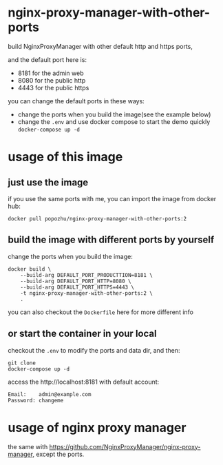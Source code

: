 # nginx-proxy-manager-with-other-ports

build NginxProxyManager with other default http and https ports,

and the default port here is:
- 8181 for the admin web
- 8080 for the public http 
- 4443 for the public https

you can change the default ports in these ways:
- change the ports when you build the image(see the example below)
- change the `.env` and use docker compose to start the demo quickly `docker-compose up -d`

# usage of this image

## just use the image

if you use the same ports with me, you can import the image from docker hub:
```
docker pull popozhu/nginx-proxy-manager-with-other-ports:2
```

## build the image with different ports by yourself

change the ports when you build the image:

```
docker build \
    --build-arg DEFAULT_PORT_PRODUCTTION=8181 \
    --build-arg DEFAULT_PORT_HTTP=8080 \
    --build-arg DEFAULT_PORT_HTTPS=4443 \
    -t nginx-proxy-manager-with-other-ports:2 \
    .
```
you can also checkout the `Dockerfile` here for more different info


## or start the container in your local

checkout the `.env` to modify the ports and data dir, and then:
```
git clone
docker-compose up -d
```

access the http://localhost:8181 with default account: 
```
Email:    admin@example.com
Password: changeme
```

# usage of nginx proxy manager 

the same with https://github.com/NginxProxyManager/nginx-proxy-manager, except the ports.